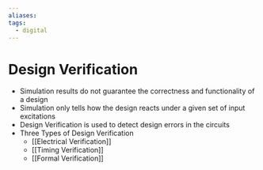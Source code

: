 ```yaml
---
aliases: 
tags:
  - digital
---
```


# Design Verification

- Simulation results do not guarantee the correctness and functionality of a design
- Simulation only tells how the design reacts under a given set of input excitations
- Design Verification is used to detect design errors in the circuits
- Three Types of Design Verification
	- [[Electrical Verification]]
	- [[Timing Verification]]
	- [[Formal Verification]]
